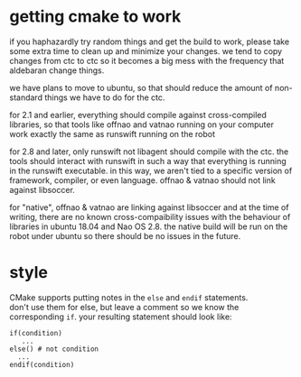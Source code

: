 getting cmake to work
=====================

if you haphazardly try random things and get the build to work, please take 
some extra time to clean up and minimize your changes.  we tend to copy 
changes from ctc to ctc so it becomes a big mess with the frequency that 
aldebaran change things.

we have plans to move to ubuntu, so that should reduce the amount of 
non-standard things we have to do for the ctc.

for 2.1 and earlier, everything should compile against cross-compiled 
libraries, so that tools like offnao and vatnao running on your computer 
work exactly the same as runswift running on the robot

for 2.8 and later, only runswift not libagent should compile with the 
ctc.  the tools should interact with runswift in such a way that 
everything is running in the runswift executable.  in this way, we 
aren't tied to a specific version of framework, compiler, or even 
language.  offnao & vatnao should not link against libsoccer.

for "native", offnao & vatnao are linking against libsoccer and at the time of 
writing, there are no known cross-compaibility issues with the behaviour of 
libraries in ubuntu 18.04 and Nao OS 2.8.  the native build will be run on the 
robot under ubuntu so there should be no issues in the future.

style
=====

CMake supports putting notes in the `else` and `endif` statements.  
don't use them for else, but leave a comment so we know the 
corresponding `if`.  your resulting statement should look like:

```
if(condition)
   ...
else() # not condition
  ...
endif(condition)
```
